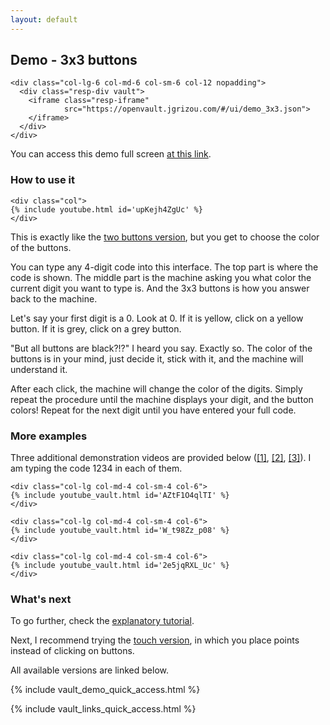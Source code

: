 ```yaml
---
layout: default
---
```


## Demo - 3x3 buttons

<div class="container">
  <div class="row align-items-center justify-content-center">

    <div class="col-lg-6 col-md-6 col-sm-6 col-12 nopadding">
      <div class="resp-div vault">
        <iframe class="resp-iframe"
                src="https://openvault.jgrizou.com/#/ui/demo_3x3.json">
        </iframe>
      </div>
    </div>

  </div>
</div>

You can access this demo full screen [at this link](https://openvault.jgrizou.com/#/ui/demo_3x3.json).

### How to use it

<div class="container">
  <div class="row align-items-center justify-content-center">

    <div class="col">
    {% include youtube.html id='upKejh4ZgUc' %}
    </div>

  </div>
</div>

This is exactly like the [two buttons version](../1x2/), but you get to choose the color of the buttons.

You can type any 4-digit code into this interface. The top part is where the code is shown. The middle part is the machine asking you what color the current digit you want to type is. And the 3x3 buttons is how you answer back to the machine.

Let's say your first digit is a 0. Look at 0. If it is yellow, click on a yellow button. If it is grey, click on a grey button.

"But all buttons are black?!?" I heard you say. Exactly so. The color of the buttons is in your mind, just decide it, stick with it, and the machine will understand it.

After each click, the machine will change the color of the digits. Simply repeat the procedure until the machine displays your digit, and the button colors! Repeat for the next digit until you have entered your full code.

### More examples

Three additional demonstration videos are provided below ([[1]](https://www.youtube.com/embed/AZtF1O4qlTI), [[2]](https://www.youtube.com/embed/W_t98Zz_p08), [[3]](https://www.youtube.com/embed/2e5jqRXL_Uc)). I am typing the code 1234 in each of them.


<div class="container">
  <div class="row align-items-center justify-content-center">

    <div class="col-lg col-md-4 col-sm-4 col-6">
    {% include youtube_vault.html id='AZtF1O4qlTI' %}
    </div>

    <div class="col-lg col-md-4 col-sm-4 col-6">
    {% include youtube_vault.html id='W_t98Zz_p08' %}
    </div>

    <div class="col-lg col-md-4 col-sm-4 col-6">
    {% include youtube_vault.html id='2e5jqRXL_Uc' %}
    </div>

  </div>
</div>

### What's next

To go further, check the [explanatory tutorial](../../tuto/3x3/).

Next, I recommend trying the [touch version](../touch/), in which you place points instead of clicking on buttons.

All available versions are linked below.

{% include vault_demo_quick_access.html %}

{% include vault_links_quick_access.html %}
